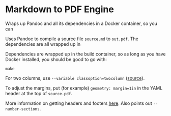 
# Markdown to PDF Engine

Wraps up Pandoc and all its dependencies in a Docker container, so you can 


Uses Pandoc to compile a source file `source.md` to `out.pdf`. The dependencies are all wrapped up in





Dependencies are wrapped up in the build container, so as long as you have Docker installed, you should be good to go with:

```
make
```

For two columns, use `--variable classoption=twocolumn` ([source](https://gist.github.com/maxogden/97190db73ac19fc6c1d9beee1a6e4fc8)).

To adjust the margins, put (for example) `geometry: margin=1in` in the YAML header at the top of `source.pdf`.

More information on getting headers and footers [here](https://tex.stackexchange.com/questions/139139/adding-headers-and-footers-using-pandoc). Also points out `--number-sections`.
